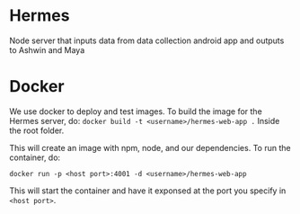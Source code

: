 # Hermes
Node server that inputs data from data collection android app and outputs to Ashwin and Maya

# Docker
We use docker to deploy and test images. To build the image for the Hermes server, do: 
`docker build -t <username>/hermes-web-app .` 
Inside the root folder. 

This will create an image with npm, node, and our dependencies. To run the container, do: 

`docker run -p <host port>:4001 -d <username>/hermes-web-app`

This will start the container and have it exponsed at the port you specify in `<host port>`.
